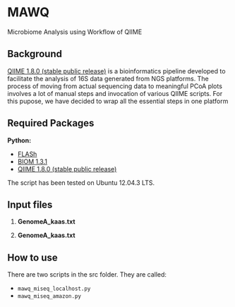 # MAWQ
Microbiome Analysis using Workflow of QIIME

Background
------

[QIIME 1.8.0 (stable public release)](http://qiime.org/) is a bioinformatics pipeline developed to facilitate the analysis of 16S data generated from NGS platforms.
The process of moving from actual sequencing data to meaningful PCoA plots involves a lot of manual steps and invocation of various QIIME scripts. For this pupose, we have decided to wrap all the essential steps in one platform 


Required Packages
------

**Python:**

- [FLASh](http://ccb.jhu.edu/software/FLASH/)
- [BIOM 1.3.1](http://biom-format.org/)
- [QIIME 1.8.0 (stable public release)](https://github.com/qiime/qiime-deploy)

The script has been tested on Ubuntu 12.04.3 LTS.

Input files
------


1) **GenomeA_kaas.txt**

2) **GenomeA_kaas.txt**


How to use
------

There are two scripts in the src folder. They are called:

- ```mawq_miseq_localhost.py```
- ```mawq_miseq_amazon.py```
